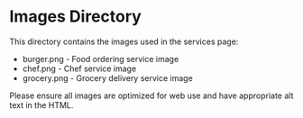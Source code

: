 # Images Directory

This directory contains the images used in the services page:

- burger.png - Food ordering service image
- chef.png - Chef service image
- grocery.png - Grocery delivery service image

Please ensure all images are optimized for web use and have appropriate alt text in the HTML. 